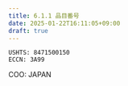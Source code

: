 ```yaml
---
title: 6.1.1 品目番号
date: 2025-01-22T16:11:05+09:00
draft: true
---
```


```
USHTS: 8471500150    
ECCN: 3A99  
```

COO: JAPAN
